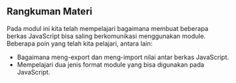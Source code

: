 ## Rangkuman Materi
Pada modul ini kita telah mempelajari bagaimana membuat beberapa berkas JavaScript bisa saling berkomunikasi menggunakan module. Beberapa poin yang telah kita pelajari, antara lain:

* Bagaimana meng-export dan meng-import nilai antar berkas JavaScript.
* Mempelajari dua jenis format module yang bisa digunakan pada JavaScript.